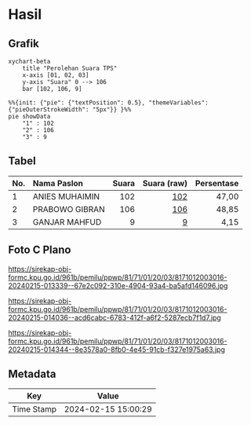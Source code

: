 # Hasil

## Grafik

```mermaid
xychart-beta
    title "Perolehan Suara TPS"
    x-axis [01, 02, 03]
    y-axis "Suara" 0 --> 106
    bar [102, 106, 9]
```

```mermaid
%%{init: {"pie": {"textPosition": 0.5}, "themeVariables": {"pieOuterStrokeWidth": "5px"}} }%%
pie showData
    "1" : 102
    "2" : 106
    "3" : 9
```

## Tabel

| No. | Nama Paslon    | Suara | Suara (raw) | Persentase |
|:--- |:-------------- | -----:| -----------:| ----------:|
| 1   | ANIES MUHAIMIN | 102   | [102][p-1]  | 47,00      |
| 2   | PRABOWO GIBRAN | 106   | [106][p-2]  | 48,85      |
| 3   | GANJAR MAHFUD  | 9     | [9][p-3]    | 4,15       |


[p-1]: https://github.com/gigit-pemilu/pemilu-2024-81-maluku/blob/main/pilpres/hitung-suara/sub/81-maluku/sub/71-kota-ambon/sub/01-nusaniwe/sub/2003-nusaniwe/sub/016-tps/sub/paslon-1.txt
[p-2]: https://github.com/gigit-pemilu/pemilu-2024-81-maluku/blob/main/pilpres/hitung-suara/sub/81-maluku/sub/71-kota-ambon/sub/01-nusaniwe/sub/2003-nusaniwe/sub/016-tps/sub/paslon-2.txt
[p-3]: https://github.com/gigit-pemilu/pemilu-2024-81-maluku/blob/main/pilpres/hitung-suara/sub/81-maluku/sub/71-kota-ambon/sub/01-nusaniwe/sub/2003-nusaniwe/sub/016-tps/sub/paslon-3.txt

## Foto C Plano

https://sirekap-obj-formc.kpu.go.id/961b/pemilu/ppwp/81/71/01/20/03/8171012003016-20240215-013339--67e2c092-310e-4904-93a4-ba5afd146096.jpg

https://sirekap-obj-formc.kpu.go.id/961b/pemilu/ppwp/81/71/01/20/03/8171012003016-20240215-014036--acd6cabc-6783-412f-a6f2-5287ecb7f1d7.jpg

https://sirekap-obj-formc.kpu.go.id/961b/pemilu/ppwp/81/71/01/20/03/8171012003016-20240215-014344--8e3578a0-8fb0-4e45-91cb-f327e1975a63.jpg


## Metadata

| Key        | Value               |
| ---------- | ------------------- |
| Time Stamp | 2024-02-15 15:00:29 |



